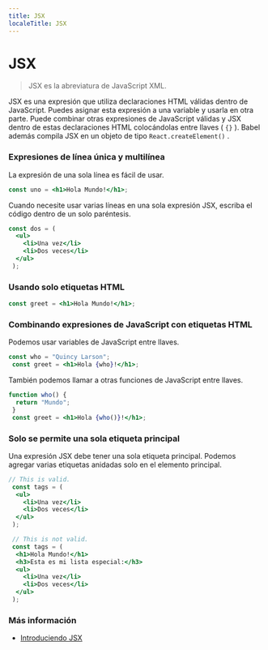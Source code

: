 ```yaml
---
title: JSX
localeTitle: JSX
---
```

# JSX

> JSX es la abreviatura de JavaScript XML.

JSX es una expresión que utiliza declaraciones HTML válidas dentro de JavaScript. Puedes asignar esta expresión a una variable y usarla en otra parte. Puede combinar otras expresiones de JavaScript válidas y JSX dentro de estas declaraciones HTML colocándolas entre llaves ( `{}` ). Babel además compila JSX en un objeto de tipo `React.createElement()` .

### Expresiones de línea única y multilínea

La expresión de una sola línea es fácil de usar.

```jsx
const uno = <h1>Hola Mundo!</h1>;
```

Cuando necesite usar varias líneas en una sola expresión JSX, escriba el código dentro de un solo paréntesis.

```jsx
const dos = (
  <ul>
    <li>Una vez</li>
    <li>Dos veces</li>
  </ul>
 );
```

### Usando solo etiquetas HTML

```jsx
const greet = <h1>Hola Mundo!</h1>;
```

### Combinando expresiones de JavaScript con etiquetas HTML

Podemos usar variables de JavaScript entre llaves.

```jsx
const who = "Quincy Larson";
 const greet = <h1>Hola {who}!</h1>;
```

También podemos llamar a otras funciones de JavaScript entre llaves.

```jsx
function who() {
  return "Mundo";
 }
 const greet = <h1>Hola {who()}!</h1>;
```

### Solo se permite una sola etiqueta principal

Una expresión JSX debe tener una sola etiqueta principal. Podemos agregar varias etiquetas anidadas solo en el elemento principal.

```jsx
// This is valid.
 const tags = (
  <ul>
    <li>Una vez</li>
    <li>Dos veces</li>
  </ul>
 );

 // This is not valid.
 const tags = (
  <h1>Hola Mundo!</h1>
  <h3>Esta es mi lista especial:</h3>
  <ul>
    <li>Una vez</li>
    <li>Dos veces</li>
  </ul>
 );
```

### Más información

*   [Introduciendo JSX](https://reactjs.org/docs/introducing-jsx.html)